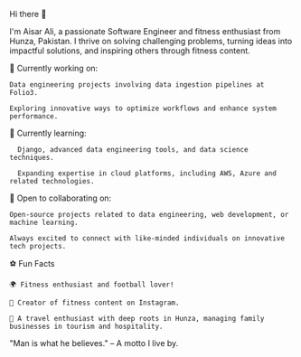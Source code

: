 Hi there 👋

I'm Aisar Ali, a passionate Software Engineer and fitness enthusiast from Hunza, Pakistan.
I thrive on solving challenging problems, turning ideas into impactful solutions, and inspiring others through fitness content.


🔭 Currently working on:

    Data engineering projects involving data ingestion pipelines at Folio3.
    
    Exploring innovative ways to optimize workflows and enhance system performance.


 🌱 Currently learning:
 
      Django, advanced data engineering tools, and data science techniques.
      
      Expanding expertise in cloud platforms, including AWS, Azure and related technologies.


 👯 Open to collaborating on:

    Open-source projects related to data engineering, web development, or machine learning.
    
    Always excited to connect with like-minded individuals on innovative tech projects.

⚽ Fun Facts

    🌍 Fitness enthusiast and football lover!
    
    🎥 Creator of fitness content on Instagram.
    
    🧳 A travel enthusiast with deep roots in Hunza, managing family businesses in tourism and hospitality.

    
"Man is what he believes." – A motto I live by.

